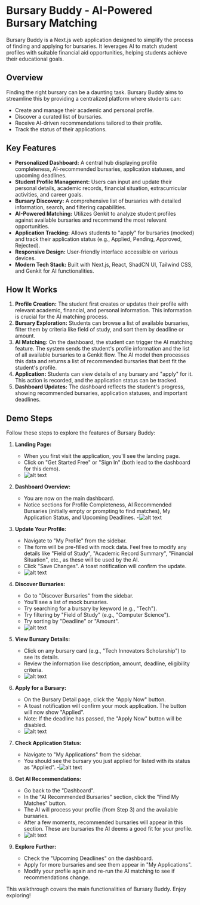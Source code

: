 # Bursary Buddy - AI-Powered Bursary Matching

Bursary Buddy is a Next.js web application designed to simplify the process of finding and applying for bursaries. It leverages AI to match student profiles with suitable financial aid opportunities, helping students achieve their educational goals.

## Overview

Finding the right bursary can be a daunting task. Bursary Buddy aims to streamline this by providing a centralized platform where students can:
- Create and manage their academic and personal profile.
- Discover a curated list of bursaries.
- Receive AI-driven recommendations tailored to their profile.
- Track the status of their applications.

## Key Features

- **Personalized Dashboard:** A central hub displaying profile completeness, AI-recommended bursaries, application statuses, and upcoming deadlines.
- **Student Profile Management:** Users can input and update their personal details, academic records, financial situation, extracurricular activities, and career goals.
- **Bursary Discovery:** A comprehensive list of bursaries with detailed information, search, and filtering capabilities.
- **AI-Powered Matching:** Utilizes Genkit to analyze student profiles against available bursaries and recommend the most relevant opportunities.
- **Application Tracking:** Allows students to "apply" for bursaries (mocked) and track their application status (e.g., Applied, Pending, Approved, Rejected).
- **Responsive Design:** User-friendly interface accessible on various devices.
- **Modern Tech Stack:** Built with Next.js, React, ShadCN UI, Tailwind CSS, and Genkit for AI functionalities.

## How It Works

1.  **Profile Creation:** The student first creates or updates their profile with relevant academic, financial, and personal information. This information is crucial for the AI matching process.
2.  **Bursary Exploration:** Students can browse a list of available bursaries, filter them by criteria like field of study, and sort them by deadline or amount.
3.  **AI Matching:** On the dashboard, the student can trigger the AI matching feature. The system sends the student's profile information and the list of all available bursaries to a Genkit flow. The AI model then processes this data and returns a list of recommended bursaries that best fit the student's profile.
4.  **Application:** Students can view details of any bursary and "apply" for it. This action is recorded, and the application status can be tracked.
5.  **Dashboard Updates:** The dashboard reflects the student's progress, showing recommended bursaries, application statuses, and important deadlines.

## Demo Steps

Follow these steps to explore the features of Bursary Buddy:

1.  **Landing Page:**
    - When you first visit the application, you'll see the landing page.
    - Click on "Get Started Free" or "Sign In" (both lead to the dashboard for this demo).
    - ![alt text](<../../Pictures/Screenshots/Screenshot 2025-06-18 153703.png>)

2.  **Dashboard Overview:**
    - You are now on the main dashboard.
    - Notice sections for Profile Completeness, AI Recommended Bursaries (initially empty or prompting to find matches), My Application Status, and Upcoming Deadlines.
    -![alt text](image.png)

3.  **Update Your Profile:**
    - Navigate to "My Profile" from the sidebar.
    - The form will be pre-filled with mock data. Feel free to modify any details like "Field of Study", "Academic Record Summary", "Financial Situation", etc., as these will be used by the AI.
    - Click "Save Changes". A toast notification will confirm the update.
    - ![alt text](image-1.png)

4.  **Discover Bursaries:**
    - Go to "Discover Bursaries" from the sidebar.
    - You'll see a list of mock bursaries.
    - Try searching for a bursary by keyword (e.g., "Tech").
    - Try filtering by "Field of Study" (e.g., "Computer Science").
    - Try sorting by "Deadline" or "Amount".
    - ![alt text](image-2.png)

5.  **View Bursary Details:**
    - Click on any bursary card (e.g., "Tech Innovators Scholarship") to see its details.
    - Review the information like description, amount, deadline, eligibility criteria.
    - ![alt text](image-3.png)

6.  **Apply for a Bursary:**
    - On the Bursary Detail page, click the "Apply Now" button.
    - A toast notification will confirm your mock application. The button will now show "Applied".
    - Note: If the deadline has passed, the "Apply Now" button will be disabled.
    - ![alt text](image-4.png)

7.  **Check Application Status:**
    - Navigate to "My Applications" from the sidebar.
    - You should see the bursary you just applied for listed with its status as "Applied".
    -![alt text](image-5.png)

8.  **Get AI Recommendations:**
    - Go back to the "Dashboard".
    - In the "AI Recommended Bursaries" section, click the "Find My Matches" button.
    - The AI will process your profile (from Step 3) and the available bursaries.
    - After a few moments, recommended bursaries will appear in this section. These are bursaries the AI deems a good fit for your profile.
    - ![alt text](image-6.png)

9.  **Explore Further:**
    - Check the "Upcoming Deadlines" on the dashboard.
    - Apply for more bursaries and see them appear in "My Applications".
    - Modify your profile again and re-run the AI matching to see if recommendations change.

This walkthrough covers the main functionalities of Bursary Buddy. Enjoy exploring!
